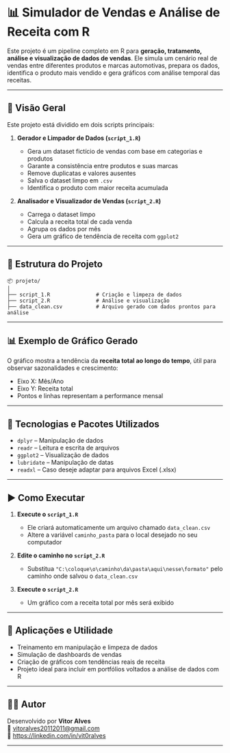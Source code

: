 
# 📊 Simulador de Vendas e Análise de Receita com R

Este projeto é um pipeline completo em R para **geração, tratamento, análise e visualização de dados de vendas**. Ele simula um cenário real de vendas entre diferentes produtos e marcas automotivas, prepara os dados, identifica o produto mais vendido e gera gráficos com análise temporal das receitas.

---

## 🚀 Visão Geral

Este projeto está dividido em dois scripts principais:

1. **Gerador e Limpador de Dados (`script_1.R`)**  
   - Gera um dataset fictício de vendas com base em categorias e produtos
   - Garante a consistência entre produtos e suas marcas
   - Remove duplicatas e valores ausentes
   - Salva o dataset limpo em `.csv`
   - Identifica o produto com maior receita acumulada

2. **Analisador e Visualizador de Vendas (`script_2.R`)**  
   - Carrega o dataset limpo
   - Calcula a receita total de cada venda
   - Agrupa os dados por mês
   - Gera um gráfico de tendência de receita com `ggplot2`

---

## 📂 Estrutura do Projeto

```
📦 projeto/
│
├── script_1.R               # Criação e limpeza de dados
├── script_2.R               # Análise e visualização
├── data_clean.csv           # Arquivo gerado com dados prontos para análise
```

---

## 📊 Exemplo de Gráfico Gerado

O gráfico mostra a tendência da **receita total ao longo do tempo**, útil para observar sazonalidades e crescimento:

- Eixo X: Mês/Ano
- Eixo Y: Receita total
- Pontos e linhas representam a performance mensal

---

## 🧠 Tecnologias e Pacotes Utilizados

- `dplyr` – Manipulação de dados
- `readr` – Leitura e escrita de arquivos
- `ggplot2` – Visualização de dados
- `lubridate` – Manipulação de datas
- `readxl` – Caso deseje adaptar para arquivos Excel (.xlsx)

---

## ▶️ Como Executar

1. **Execute o `script_1.R`**
   - Ele criará automaticamente um arquivo chamado `data_clean.csv`
   - Altere a variável `caminho_pasta` para o local desejado no seu computador

2. **Edite o caminho no `script_2.R`**
   - Substitua `"C:\coloque\o\caminho\da\pasta\aqui\nesse\formato"` pelo caminho onde salvou o `data_clean.csv`

3. **Execute o `script_2.R`**
   - Um gráfico com a receita total por mês será exibido

---

## 💼 Aplicações e Utilidade

- Treinamento em manipulação e limpeza de dados
- Simulação de dashboards de vendas
- Criação de gráficos com tendências reais de receita
- Projeto ideal para incluir em portfólios voltados a análise de dados com R

---

## 👨‍💻 Autor

Desenvolvido por **Vitor Alves**  
📧 vitoralves20112011@gmail.com  
💼 https://linkedin.com/in/vit0ralves

---
